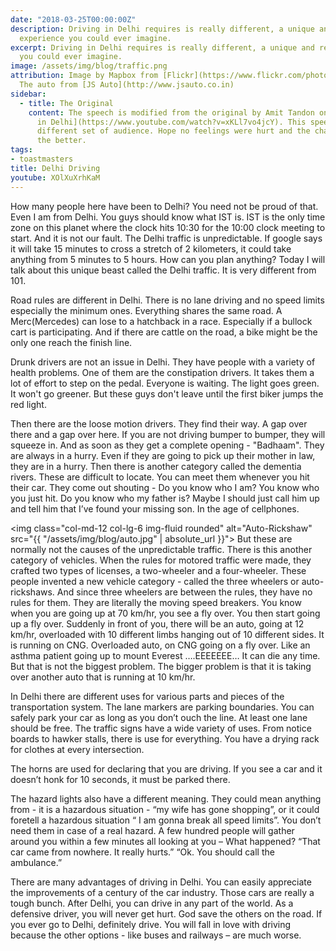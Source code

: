 ```yaml
---
date: "2018-03-25T00:00:00Z"
description: Driving in Delhi requires is really different, a unique and rewarding
  experience you could ever imagine.
excerpt: Driving in Delhi requires is really different, a unique and rewarding experience
  you could ever imagine.
image: /assets/img/blog/traffic.png
attribution: Image by Mapbox from [Flickr](https://www.flickr.com/photos/mapbox/32989254824).
  The auto from [JS Auto](http://www.jsauto.co.in)
sidebar:
  - title: The Original
    content: The speech is modified from the original by Amit Tandon on [Traffic
      in Delhi](https://www.youtube.com/watch?v=xKLl7vo4jcY). This speech target a very
      different set of audience. Hope no feelings were hurt and the changes were all for
      the better.
tags:
- toastmasters
title: Delhi Driving
youtube: XOlXuXrhKaM
---
```


How many people here have been to Delhi? You need not be proud of that. Even I am from Delhi. You guys should know what IST is. IST is the only time zone on this planet where the clock hits 10:30 for the 10:00 clock meeting to start. And it is not our fault. The Delhi traffic is unpredictable. If google says it will take 15 minutes to cross a stretch of 2 kilometers, it could take anything from 5 minutes to 5 hours. How can you plan anything? Today I will talk about this unique beast called the Delhi traffic. It is very different from 101.

Road rules are different in Delhi. There is no lane driving and no speed limits especially the minimum ones. Everything shares the same road. A Merc(Mercedes) can lose to a hatchback in a race. Especially if a bullock cart is participating. And if there are cattle on the road, a bike might be the only one reach the finish line.

Drunk drivers are not an issue in Delhi. They have people with a variety of health problems. One of them are the constipation drivers. It takes them a lot of effort to step on the pedal. Everyone is waiting. The light goes green. It won't go greener. But these guys don't leave until the first biker jumps the red light.

Then there are the loose motion drivers. They find their way. A gap over there and a gap over here. If you are not driving bumper to bumper, they will squeeze in. And as soon as they get a complete opening - "Badhaam". They are always in a hurry. Even if they are going to pick up their mother in law, they are in a hurry.
Then there is another category called the dementia rivers. These are difficult to locate. You can meet them whenever you hit their car. They come out shouting - Do you know who I am? You know who you just hit. Do you know who my father is? Maybe I should just call him up and tell him that I’ve found your missing son. In the age of cellphones.

<img class="col-md-12 col-lg-6 img-fluid rounded" alt="Auto-Rickshaw" src="{{ "/assets/img/blog/auto.jpg" | absolute_url }}">
But these are normally not the causes of the unpredictable traffic. There is this another category of vehicles. When the rules for motored traffic were made, they crafted two types of licenses, a two-wheeler and a four-wheeler. These people invented a new vehicle category - called the three wheelers or auto-rickshaws. And since three wheelers are between the rules, they have no rules for them. They are literally the moving speed breakers. You know when you are going up at 70 km/hr, you see a fly over. You then start going up a fly over. Suddenly in front of you, there will be an auto, going at 12 km/hr, overloaded with 10 different limbs hanging out of 10 different sides. It is running on CNG. Overloaded auto, on CNG going on a fly over. Like an asthma patient going up to mount Everest ….EEEEEEE… It can die any time. But that is not the biggest problem. The bigger problem is that it is taking over another auto that is running at 10 km/hr.

In Delhi there are different uses for various parts and pieces of the transportation system. The lane markers are parking boundaries. You can safely park your car as long as you don’t ouch the line. At least one lane should be free.
The traffic signs have a wide variety of uses. From notice boards to hawker stalls, there is use for everything. You have a drying rack for clothes at every intersection.

The horns are used for declaring that you are driving. If you see a car and it doesn’t honk for 10 seconds, it must be parked there.

The hazard lights also have a different meaning. They could mean anything from - it is a hazardous situation -  “my wife has gone shopping”, or it could foretell a hazardous situation  “ I am gonna break all speed limits”. You don’t need them in case of a real hazard. A few hundred people will gather around you within a few minutes all looking at you – What happened?
“That car came from nowhere. It really hurts.”
“Ok. You should call the ambulance.”

There are many advantages of driving in Delhi. You can easily appreciate the improvements of a century of the car industry. Those cars are really a tough bunch. After Delhi, you can drive in any part of the world. As a defensive driver, you will never get hurt. God save the others on the road. If you ever go to Delhi, definitely drive. You will fall in love with driving because the other options - like buses and railways – are much worse.

